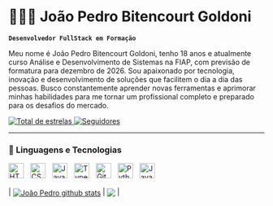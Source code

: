 # 👨🏼‍💻 João Pedro Bitencourt Goldoni

**`Desenvolvedor FullStack em Formação`**

Meu nome é João Pedro Bitencourt Goldoni, tenho 18 anos e atualmente curso Análise e Desenvolvimento de Sistemas na FIAP, com previsão de formatura para dezembro de 2026. Sou apaixonado por tecnologia, inovação e desenvolvimento de soluções que facilitem o dia a dia das pessoas. Busco constantemente aprender novas ferramentas e aprimorar minhas habilidades para me tornar um profissional completo e preparado para os desafios do mercado.

<p align="left">
    <a href="https://github.com/JoaoPedroBitencourtGoldoni">
        <img 
            alt="Total de estrelas" 
            title="Total de estrelas GitHub" 
            src="https://custom-icon-badges.demolab.com/github/stars/JoaoPedroBitencourtGoldoni?color=55960c&style=for-the-badge&labelColor=488207&logo=star&label=estrelas"
        />
    </a>
    <a href="https://github.com/JoaoPedroBitencourtGoldoni?tab=followers">
        <img 
            alt="Seguidores" 
            title="Me siga no GitHub" 
            src="https://custom-icon-badges.demolab.com/github/followers/JoaoPedroBitencourtGoldoni?color=236ad3&labelColor=1155ba&style=for-the-badge&logo=github&label=Seguidores&logoColor=white"
        />
    </a>
</p>

---

### 🤖 Linguagens e Tecnologias

<img 
    align="left" 
    alt="HTML"
    title="HTML" 
    width="30px" 
    style="padding-right: 10px;" 
    src="https://cdn.jsdelivr.net/gh/devicons/devicon@latest/icons/html5/html5-original.svg" 
/>
<img 
    align="left" 
    alt="CSS" 
    title="CSS"
    width="30px" 
    style="padding-right: 10px;" 
    src="https://cdn.jsdelivr.net/gh/devicons/devicon@latest/icons/css3/css3-original.svg" 
/>
<img 
    align="left" 
    alt="JavaScript" 
    title="JavaScript"
    width="30px" 
    style="padding-right: 10px;" 
    src="https://cdn.jsdelivr.net/gh/devicons/devicon@latest/icons/javascript/javascript-original.svg" 
/>
<img 
    align="left" 
    alt="TypeScript"
    title="TypeScript" 
    width="30px" 
    style="padding-right: 10px;" 
    src="https://cdn.jsdelivr.net/gh/devicons/devicon@latest/icons/typescript/typescript-original.svg" 
/>
<img 
    align="left" 
    alt="Git" 
    title="Git"
    width="30px" 
    style="padding-right: 10px;" 
    src="https://cdn.jsdelivr.net/gh/devicons/devicon@latest/icons/git/git-original.svg" 
/>
<img 
    align="left" 
    alt="Python" 
    title="Python"
    width="30px" 
    style="padding-right: 10px;" 
    src="https://cdn.jsdelivr.net/gh/devicons/devicon@latest/icons/python/python-original.svg" 
/>
<img 
    align="left" 
    alt="Java" 
    title="Java"
    width="30px" 
    style="padding-right: 10px;" 
    src="https://cdn.jsdelivr.net/gh/devicons/devicon@latest/icons/java/java-original.svg" 
/>
<br/>
<br/>

| <a href="https://github.com/JoaoPedroBitencourtGoldoni/github-readme-stats"><img align="center" src="https://github-readme-stats.vercel.app/api?username=JoaoPedroBitencourtGoldoni&show_icons=true&include_all_commits=true&theme=buefy&hide_border=true" alt="João Pedro github stats" /></a> | <a href="https://github.com/JoaoPedroBitencourtGoldoni/github-readme-stats"><img align="center" src="https://github-readme-stats.vercel.app/api/top-langs/?username=JoaoPedroBitencourtGoldoni&layout=compact&theme=buefy&hide_border=true" /></a> |
